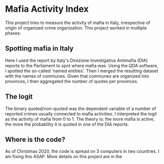 # Mafia Activity Index

This project tries to measure the activity of mafia in Italy, irrespective of origin of organized crime organization. This project worked in multiple phases: 

## Spotting mafia in Italy 
Here I used the report by Italy's Direzione Investigativa Antimafia (DIA) reports to the Parliament to spot where mafia was. Using the QDA software, I spotted the so-called 'named entities'. Then I merged the resulting dataset with the names of communes. Given that communes are organized into provinces, I then aggregated the number of quotes per provinces. 

## The logit
The binary quoted/non-quoted was the dependent variable of a number of reported crimes usually connected to mafia activities. I interpreted the logit as the activity of mafia from 0 to 1. The theory is: the more mafia is active, the more the probability it is quoted in one of the DIA reports. 

## Where is the code?
As of Christmas 2020, the code is spread on 3 computers in two countries. I am fixing this ASAP. More details on this project are in the 

